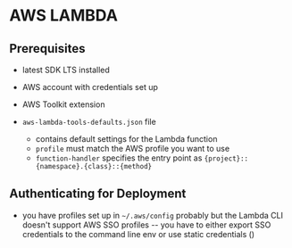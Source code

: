 # AWS LAMBDA

## Prerequisites
* latest SDK LTS installed
* AWS account with credentials set up
* AWS Toolkit extension


* `aws-lambda-tools-defaults.json` file
	* contains default settings for the Lambda function
	* `profile` must match the AWS profile you want to use
	* `function-handler` specifies the entry point as `{project}::{namespace}.{class}::{method}`

## Authenticating for Deployment
* you have profiles set up in `~/.aws/config` probably but the Lambda CLI doesn't support AWS SSO profiles -- you have to either export SSO credentials to the command line env or use static credentials ()
